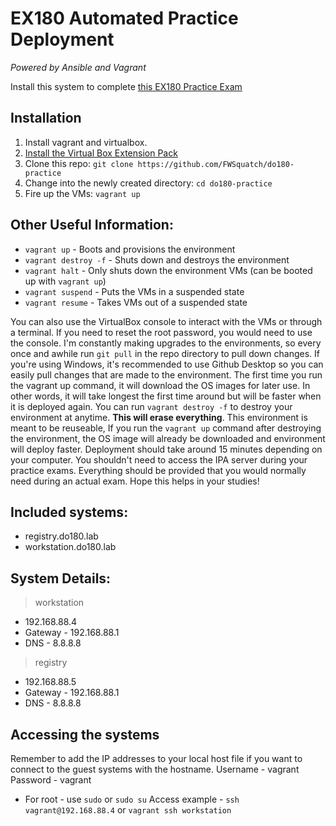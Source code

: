 # EX180 Automated Practice Deployment
_Powered by Ansible and Vagrant_ 

Install this system to complete [this EX180 Practice Exam](https://docs.google.com/document/d/e/2PACX-1vS-91bm_QXLo4oRy94wB0FPxzNk-yAhCs9gE2ljU9xjTGGtHmCXdc7TVBalhr59bl49-qZDJuSP0bDL/pub)

## Installation
1. Install vagrant and virtualbox.
2. [Install the Virtual Box Extension Pack](https://www.virtualbox.org/wiki/Downloads)
3. Clone this repo: `git clone https://github.com/FWSquatch/do180-practice`
4. Change into the newly created directory: `cd do180-practice`
5. Fire up the VMs: `vagrant up`

## Other Useful Information:
- `vagrant up` - Boots and provisions the environment
- `vagrant destroy -f` - Shuts down and destroys the environment
- `vagrant halt` - Only shuts down the environment VMs (can be booted up with `vagrant up`)
- `vagrant suspend` - Puts the VMs in a suspended state
- `vagrant resume` - Takes VMs out of a suspended state

You can also use the VirtualBox console to interact with the VMs or through a terminal. If you need to reset the root password, you would need to use the console. I'm constantly making upgrades to the environments, so every once and awhile run `git pull` in the repo directory to pull down changes. If you're using Windows, it's recommended to use Github Desktop so you can easily pull changes that are made to the environment. The first time you run the vagrant up command, it will download the OS images for later use. In other words, it will take longest the first time around but will be faster when it is deployed again. You can run `vagrant destroy -f` to destroy your environment at anytime. **This will erase everything**. This environment is meant to be reuseable, If you run the `vagrant up` command after destroying the environment, the OS image will already be downloaded and environment will deploy faster. Deployment should take around 15 minutes depending on your computer. You shouldn't need to access the IPA server during your practice exams. Everything should be provided that you would normally need during an actual exam. Hope this helps in your studies!

## Included systems:
- registry.do180.lab
- workstation.do180.lab

## System Details:
> workstation
- 192.168.88.4
- Gateway - 192.168.88.1
- DNS - 8.8.8.8
> registry
- 192.168.88.5
- Gateway - 192.168.88.1
- DNS - 8.8.8.8

## Accessing the systems
Remember to add the IP addresses to your local host file if you want to connect to the guest systems with the hostname.
Username - vagrant
Password - vagrant
- For root - use `sudo` or `sudo su`
Access example - `ssh vagrant@192.168.88.4` or `vagrant ssh workstation`
